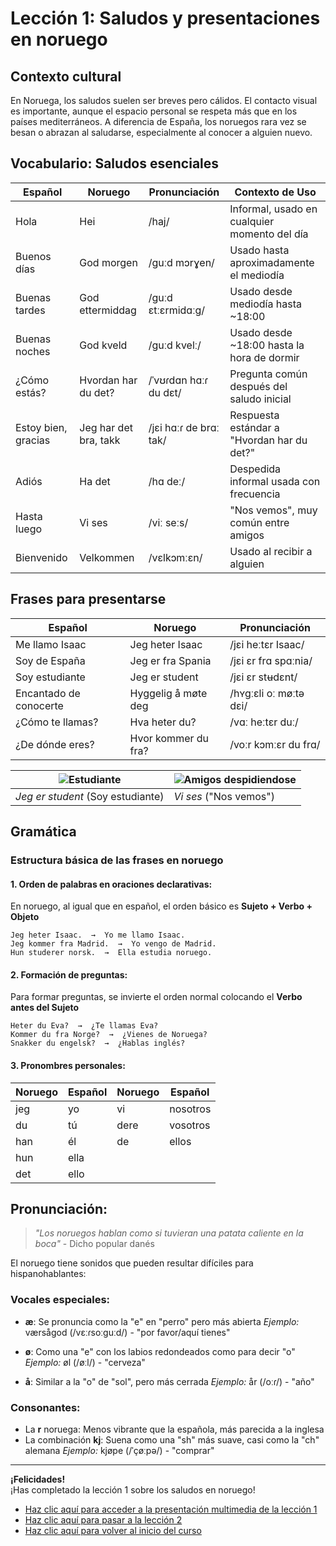# Lección 1: Saludos y presentaciones en noruego

## Contexto cultural
En Noruega, los saludos suelen ser breves pero cálidos. El contacto visual es importante, aunque el espacio personal se respeta más que en los países mediterráneos. A diferencia de España, los noruegos rara vez se besan o abrazan al saludarse, especialmente al conocer a alguien nuevo.

## Vocabulario: Saludos esenciales

| Español             | Noruego              | Pronunciación       | Contexto de Uso                                           |
|---------------------|----------------------|---------------------|-----------------------------------------------------------|
| Hola                | Hei                  | /haj/               | Informal, usado en cualquier momento del día              |
| Buenos días         | God morgen           | /guːd mɔrɣen/       | Usado hasta aproximadamente el mediodía                   |
| Buenas tardes       | God ettermiddag      | /guːd ɛtːɛrmidɑːɡ/ | Usado desde mediodía hasta ~18:00                         |
| Buenas noches       | God kveld            | /guːd kvelː/        | Usado desde ~18:00 hasta la hora de dormir                |
| ¿Cómo estás?        | Hvordan har du det?  | /ˈvʊɾdɑn hɑːɾ du dɛt/ | Pregunta común después del saludo inicial                 |
| Estoy bien, gracias | Jeg har det bra, takk| /jɛi hɑːɾ de brɑː tak/ | Respuesta estándar a "Hvordan har du det?"               |
| Adiós               | Ha det               | /hɑ deː/            | Despedida informal usada con frecuencia                   |
| Hasta luego         | Vi ses               | /viː seːs/          | "Nos vemos", muy común entre amigos                       |
| Bienvenido          | Velkommen            | /vɛlkɔmːɛn/         | Usado al recibir a alguien                               |

## Frases para presentarse

| Español              | Noruego               | Pronunciación        |
|----------------------|-----------------------|----------------------|
| Me llamo Isaac       | Jeg heter Isaac       | /jɛi heːtɛr Isaac/   |
| Soy de España        | Jeg er fra Spania     | /jɛi ɛr frɑ spɑːnia/ |
| Soy estudiante       | Jeg er student        | /jɛi ɛr stʉdɛnt/     |
| Encantado de conocerte | Hyggelig å møte deg  | /hʏgːɛli oː møːtə dɛi/ |
| ¿Cómo te llamas?     | Hva heter du?         | /vɑː heːtɛr duː/     |
| ¿De dónde eres?      | Hvor kommer du fra?   | /voːr kɔmːɛr du frɑ/ |

| ![Estudiante](https://i.postimg.cc/cJSCwPkt/estudiante.jpg) | ![Amigos despidiendose](https://i.postimg.cc/pXQLxsL2/despedirse.jpg) |
|--------------------------|--------------------------|
| *Jeg er student* (Soy estudiante) | *Vi ses* ("Nos vemos") |

## Gramática

### Estructura básica de las frases en noruego

#### 1. Orden de palabras en oraciones declarativas:
En noruego, al igual que en español, el orden básico es **Sujeto + Verbo + Objeto**

```
Jeg heter Isaac.  →  Yo me llamo Isaac.
Jeg kommer fra Madrid.  →  Yo vengo de Madrid.
Hun studerer norsk.  →  Ella estudia noruego.
```

#### 2. Formación de preguntas:
Para formar preguntas, se invierte el orden normal colocando el **Verbo antes del Sujeto**

```
Heter du Eva?  →  ¿Te llamas Eva?
Kommer du fra Norge?  →  ¿Vienes de Noruega?
Snakker du engelsk?  →  ¿Hablas inglés?
```

#### 3. Pronombres personales:

| Noruego | Español | Noruego | Español |
|---------|---------|---------|---------|
| jeg     | yo      | vi      | nosotros|
| du      | tú      | dere    | vosotros|
| han     | él      | de      | ellos   |
| hun     | ella    |         |         |
| det     | ello    |         |         |

## Pronunciación:

> *"Los noruegos hablan como si tuvieran una patata caliente en la boca"* - Dicho popular danés

El noruego tiene sonidos que pueden resultar difíciles para hispanohablantes:

### Vocales especiales:
- **æ**: Se pronuncia como la "e" en "perro" pero más abierta
  *Ejemplo:* værsågod (/vɛːɾsoːguːd/) - "por favor/aquí tienes"

- **ø**: Como una "e" con los labios redondeados como para decir "o"
  *Ejemplo:* øl (/øːl/) - "cerveza"

- **å**: Similar a la "o" de "sol", pero más cerrada
  *Ejemplo:* år (/oːɾ/) - "año"

### Consonantes:
- La **r** noruega: Menos vibrante que la española, más parecida a la inglesa
- La combinación **kj**: Suena como una "sh" más suave, casi como la "ch" alemana
  *Ejemplo:* kjøpe (/ˈçøːpə/) - "comprar"

***

**¡Felicidades!**  
¡Has completado la lección 1 sobre los saludos en noruego! 

- [Haz clic aquí para acceder a la presentación multimedia de la lección 1](https://mroche02.github.io/curso-noruego/00-leccion1/presentacion/presentacion.html)
- [Haz clic aquí para pasar a la lección 2](01-leccion2/leccion2.md)
- [Haz clic aquí para volver al inicio del curso](https://mroche02.github.io/curso-noruego/README.md)
